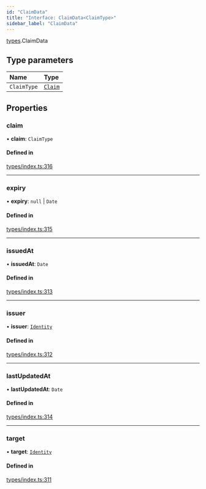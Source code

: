 ```yaml
---
id: "ClaimData"
title: "Interface: ClaimData<ClaimType>"
sidebar_label: "ClaimData"
---
```


[types](../../../modules/Types/Types.md).ClaimData

## Type parameters

| Name | Type |
| :------ | :------ |
| `ClaimType` | [`Claim`](../../../modules/Types/Types.md#claim) |

## Properties

### claim

• **claim**: `ClaimType`

#### Defined in

[types/index.ts:316](https://github.com/PolymeshAssociation/polymesh-sdk/blob/968f8d70c/src/types/index.ts#L316)

___

### expiry

• **expiry**: ``null`` \| `Date`

#### Defined in

[types/index.ts:315](https://github.com/PolymeshAssociation/polymesh-sdk/blob/968f8d70c/src/types/index.ts#L315)

___

### issuedAt

• **issuedAt**: `Date`

#### Defined in

[types/index.ts:313](https://github.com/PolymeshAssociation/polymesh-sdk/blob/968f8d70c/src/types/index.ts#L313)

___

### issuer

• **issuer**: [`Identity`](../../../classes/API/Entities/Identity/Identity.md)

#### Defined in

[types/index.ts:312](https://github.com/PolymeshAssociation/polymesh-sdk/blob/968f8d70c/src/types/index.ts#L312)

___

### lastUpdatedAt

• **lastUpdatedAt**: `Date`

#### Defined in

[types/index.ts:314](https://github.com/PolymeshAssociation/polymesh-sdk/blob/968f8d70c/src/types/index.ts#L314)

___

### target

• **target**: [`Identity`](../../../classes/API/Entities/Identity/Identity.md)

#### Defined in

[types/index.ts:311](https://github.com/PolymeshAssociation/polymesh-sdk/blob/968f8d70c/src/types/index.ts#L311)
